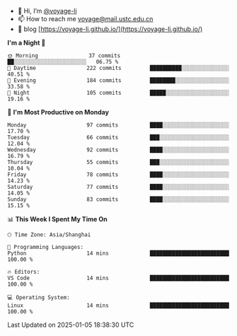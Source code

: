 - 👋 Hi, I’m [@voyage-li](https://github.com/voyage-li/)
- 📫 How to reach me [voyage@mail.ustc.edu.cn](mailto:voyage@mail.ustc.edu.cn)
- 🥤 blog [https://voyage-li.github.io/](https://voyage-li.github.io/)

<!--START_SECTION:waka-->
**I'm a Night 🦉** 

```text
🌞 Morning                37 commits          ██░░░░░░░░░░░░░░░░░░░░░░░   06.75 % 
🌆 Daytime                222 commits         ██████████░░░░░░░░░░░░░░░   40.51 % 
🌃 Evening                184 commits         ████████░░░░░░░░░░░░░░░░░   33.58 % 
🌙 Night                  105 commits         █████░░░░░░░░░░░░░░░░░░░░   19.16 % 
```
📅 **I'm Most Productive on Monday** 

```text
Monday                   97 commits          ████░░░░░░░░░░░░░░░░░░░░░   17.70 % 
Tuesday                  66 commits          ███░░░░░░░░░░░░░░░░░░░░░░   12.04 % 
Wednesday                92 commits          ████░░░░░░░░░░░░░░░░░░░░░   16.79 % 
Thursday                 55 commits          ███░░░░░░░░░░░░░░░░░░░░░░   10.04 % 
Friday                   78 commits          ████░░░░░░░░░░░░░░░░░░░░░   14.23 % 
Saturday                 77 commits          ████░░░░░░░░░░░░░░░░░░░░░   14.05 % 
Sunday                   83 commits          ████░░░░░░░░░░░░░░░░░░░░░   15.15 % 
```


📊 **This Week I Spent My Time On** 

```text
🕑︎ Time Zone: Asia/Shanghai

💬 Programming Languages: 
Python                   14 mins             █████████████████████████   100.00 % 

🔥 Editors: 
VS Code                  14 mins             █████████████████████████   100.00 % 

💻 Operating System: 
Linux                    14 mins             █████████████████████████   100.00 % 
```


 Last Updated on 2025-01-05 18:38:30 UTC
<!--END_SECTION:waka-->
